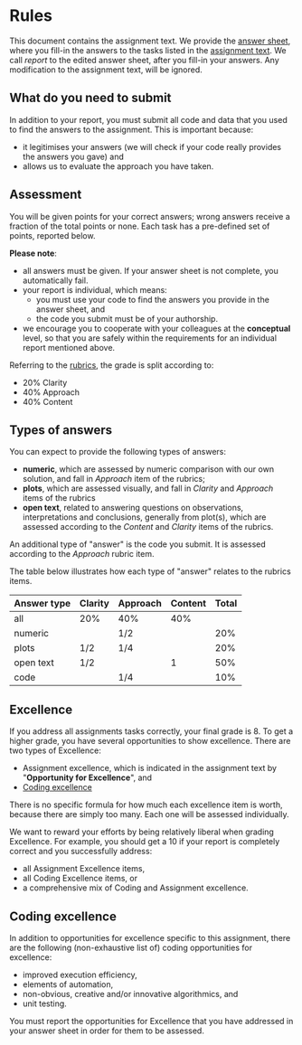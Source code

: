 # Rules

This document contains the assignment text. We provide the [answer sheet](answer-sheet.md), where you fill-in the answers to the tasks listed in the [assignment text](/README.md). We call *report* to the edited answer sheet, after you fill-in your answers. Any modification to the assignment text, will be ignored.

## What do you need to submit

In addition to your report, you must submit all code and data that you used to find the answers to the assignment. This is important because:

- it legitimises your answers (we will check if your code really provides the answers you gave) and
- allows us to evaluate the approach you have taken.

## Assessment

You will be given points for your correct answers; wrong answers receive a fraction of the total points or none. Each task has a pre-defined set of points, reported below. 

**Please note**:

- all answers must be given. If your answer sheet is not complete, you automatically fail.
- your report is individual, which means:
  - you must use your code to find the answers you provide in the answer sheet, and
  - the code you submit must be of your authorship.
- we encourage you to cooperate with your colleagues at the **conceptual** level, so that you are safely within the requirements for an individual report mentioned above.

Referring to the [rubrics](https://brightspace.tudelft.nl/d2l/le/content/498874/viewContent/2663586/View), the grade is split according to:

- 20% Clarity
- 40% Approach
- 40% Content

## Types of answers

You can expect to provide the following types of answers:

- **numeric**, which are assessed by numeric comparison with our own solution, and fall in *Approach* item of the rubrics;
- **plots**, which are assessed visually, and fall in *Clarity* and *Approach* items of the rubrics
- **open text**, related to answering questions on observations, interpretations and conclusions, generally from plot(s), which are assessed according to the *Content* and *Clarity* items of the rubrics.

An additional type of "answer" is the code you submit. It is assessed according to the *Approach* rubric item.

The table below illustrates how each type of "answer" relates to the rubrics items.

| Answer type   | Clarity | Approach | Content | Total |
| ---           | ---     | ---      | ---     | ---   |  
| all           | 20%     | 40%      | 40%     |       |  
| numeric       |         | 1/2      |         | 20%   |
| plots         |  1/2    | 1/4      |         | 20%   |
| open text     |  1/2    |          | 1       | 50%   |
| code          |         | 1/4      |         | 10%   |

## Excellence

If you address all assignments tasks correctly, your final grade is 8. To get a higher grade, you have several opportunities to show excellence. There are two types of Excellence:

- Assignment excellence, which is indicated in the assignment text by "**Opportunity for Excellence**", and
- [Coding excellence](#coding-excellence)

There is no specific formula for how much each excellence item is worth, because there are simply too many. Each one will be assessed individually.

We want to reward your efforts by being relatively liberal when grading Excellence. For example, you should get a 10 if your report is completely correct and you successfully address:

-  all Assignment Excellence items,
-  all Coding Excellence items, or
-  a comprehensive mix of Coding and Assignment excellence.

## Coding excellence

In addition to opportunities for excellence specific to this assignment, there are the following (non-exhaustive list of) coding opportunities for excellence:

- improved execution efficiency,
- elements of automation,
- non-obvious, creative and/or innovative algorithmics, and
- unit testing. 

You must report the opportunities for Excellence that you have addressed in your answer sheet in order for them to be assessed.